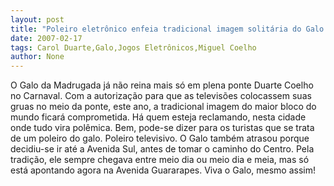 ```yaml
---
layout: post
title: "Poleiro eletrônico enfeia tradicional imagem solitária do Galo na Duarte Coelho"
date: 2007-02-17
tags: Carol Duarte,Galo,Jogos Eletrônicos,Miguel Coelho
author: None
---
```


O Galo da Madrugada já não reina mais só em plena ponte Duarte Coelho no Carnaval.
Com a autorização para que as televisões colocassem suas gruas no meio da ponte, este ano, a tradicional imagem do maior bloco do mundo ficará comprometida.
Há quem esteja reclamando, nesta cidade onde tudo vira polêmica.
Bem, pode-se dizer para os turistas que se trata de um poleiro do galo. Poleiro televisivo.
O Galo também atrasou porque decidiu-se ir até a Avenida Sul, antes de tomar o caminho do Centro. Pela tradição, ele sempre chegava entre meio dia ou meio dia e meia, mas só está apontando agora na Avenida Guararapes.
Viva o Galo, mesmo assim! 